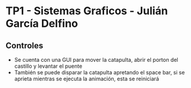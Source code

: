 # TP1 - Sistemas Graficos - Julián García Delfino
## Controles
- Se cuenta con una GUI para mover la catapulta, abrir el porton del castillo y levantar el puente
- También se puede disparar la catapulta apretando el space bar, si se aprieta mientras se ejecuta la animación, esta se reiniciará
